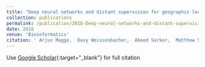 ```yaml
---
title: "Deep neural networks and distant supervision for geographic location mention extraction"
collection: publications
permalink: /publication/2018-Deep-neural-networks-and-distant-supervision-for-geographic-location-mention-extraction
date: 2018
venue: 'Bioinformatics'
citation: ' Arjun Magge,  Davy Weissenbacher,  Abeed Sarker,  Matthew Scotch,  Graciela Gonzalez-Hernandez, &quot;Deep neural networks and distant supervision for geographic location mention extraction.&quot; Bioinformatics, 2018.'
---
```

Use [Google Scholar](https://scholar.google.com/scholar?q=Deep+neural+networks+and+distant+supervision+for+geographic+location+mention+extraction){:target="_blank"} for full citation